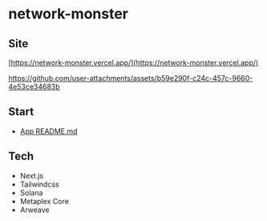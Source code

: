 # network-monster

## Site

[https://network-monster.vercel.app/](https://network-monster.vercel.app/)

https://github.com/user-attachments/assets/b59e290f-c24c-457c-9660-4e53ce34683b

## Start

- [App README.md](https://github.com/cardene777/network-monster/tree/develop/src/web)

## Tech

- Next.js
- Tailwindcss
- Solana
- Metaplex Core
- Arweave
